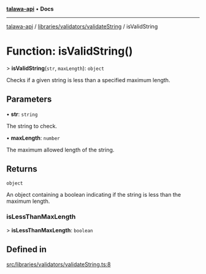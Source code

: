 [**talawa-api**](../../../../README.md) • **Docs**

***

[talawa-api](../../../../modules.md) / [libraries/validators/validateString](../README.md) / isValidString

# Function: isValidString()

\> **isValidString**(`str`, `maxLength`): `object`

Checks if a given string is less than a specified maximum length.

## Parameters

• **str**: `string`

The string to check.

• **maxLength**: `number`

The maximum allowed length of the string.

## Returns

`object`

An object containing a boolean indicating if the string is less than the maximum length.

### isLessThanMaxLength

\> **isLessThanMaxLength**: `boolean`

## Defined in

[src/libraries/validators/validateString.ts:8](https://github.com/PalisadoesFoundation/talawa-api/blob/a6e7ac91b581c9109559657faf0f934f3eb41fe7/src/libraries/validators/validateString.ts#L8)
